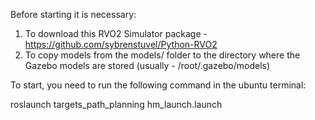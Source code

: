 Before starting it is necessary:
1. To download this RVO2 Simulator package - https://github.com/sybrenstuvel/Python-RVO2
2. To copy models from the models/ folder to the directory where the Gazebo models are stored (usually - /root/.gazebo/models)

To start, you need to run the following command in the ubuntu terminal:

roslaunch targets_path_planning hm_launch.launch
